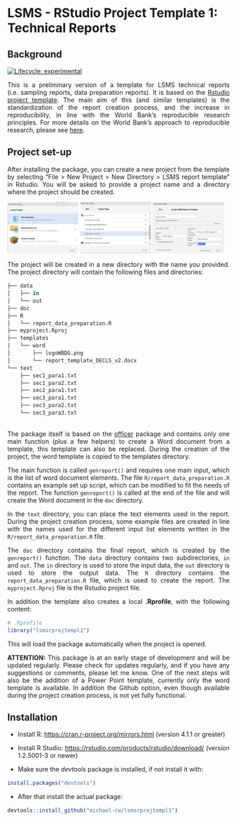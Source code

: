 
<!-- README.md is generated from README.Rmd. Please edit that file -->

# LSMS - RStudio Project Template 1: Technical Reports

## Background

<!-- badges: start -->

[![Lifecycle:
experimental](https://img.shields.io/badge/lifecycle-experimental-orange.svg)](https://lifecycle.r-lib.org/articles/stages.html#experimental)
<!-- badges: end -->

<div align="justify">

This is a preliminary version of a template for LSMS technical reports
(i.e. sampling reports, data preparation reports). It is based on the
[Rstudio project
template](https://rstudio.github.io/rstudio-extensions/rstudio_project_templates.html).
The main aim of this (and similar templates) is the standardization of
the report creation process, and the increase in reproducibility, in
line with the World Bank’s reproducible research principles. For more
details on the World Bank’s approach to reproducible research, please
see [here](https://reproducibility.worldbank.org/index.php/home).

## Project set-up

After installing the package, you can create a new project from the
template by selecting “File \> New Project \> New Directory \> LSMS
report template” in Rstudio. You will be asked to provide a project name
and a directory where the project should be created.

<p float="left">
<img src="./man/img/proj1.png" width="32%" />
<img src="./man/img/proj2.png" width="32%" />
<img src="./man/img/proj3.png" width="32%" />
</p>

The project will be created in a new directory with the name you
provided. The project directory will contain the following files and
directories:

``` r
├── data
│   ├── in
│   └── out
├── doc
├── R
│   └── report_data_preparation.R
├── myproject.Rproj
├── templates
│   └── word
│       ├── logoWBDG.png
│       └── report_template_DECLS_v2.docx
└── text
    ├── sec1_para1.txt
    ├── sec1_para2.txt
    ├── sec2_para1.txt
    ├── sec3_para1.txt
    ├── sec3_para2.txt
    └── sec3_para3.txt
    
```

The package itself is based on the
[officer](https://davidgohel.github.io/officer/) package and contains
only one main function (plus a few helpers) to create a Word document
from a template, this template can also be replaced. During the creation
of the project, the word template is copied to the templates directory.

The main function is called `genreport()` and requires one main input,
which is the list of word document elements. The file
`R/report_data_preparation.R` contains an example set up script, which
can be modified to fit the needs of the report. The function
`genreport()` is called at the end of the file and will create the Word
document in the `doc` directory.

In the `text` directory, you can place the text elements used in the
report. During the project creation process, some example files are
created in line with the names used for the different input list
elements written in the `R/report_data_preparation.R` file.

The `doc` directory contains the final report, which is created by the
`genreport()` function. The `data` directory contains two
subdirectories, `in` and `out`. The `in` directory is used to store the
input data, the `out` directory is used to store the output data. The
`R` directory contains the `report_data_preparation.R` file, which is
used to create the report. The `myproject.Rproj` file is the Rstudio
project file.

In addition the template also creates a local **.Rprofile**, with the
following content:

``` r
# .Rprofile
library("lsmsrprojtempl1")
```

This will load the package automatically when the project is opened.

**ATTENTION:** This package is at an early stage of development and will
be updated regularly. Please check for updates regularly, and if you
have any suggestions or comments, please let me know. One of the next
steps will also be the addition of a Power Point template, currently
only the word template is available. In addition the Github option, even
though available during the project creation process, is not yet fully
functional.

## Installation

- Install R: <https://cran.r-project.org/mirrors.html> (version 4.1.1 or
  greater)

- Install R Studio: <https://rstudio.com/products/rstudio/download/>
  (version 1.2.5001-3 or newer)

- Make sure the *devtools* package is installed, if not install it with:

``` r
install.packages("devtools")
```

- After that install the actual package:

``` r
devtools::install_github("michael-cw/lsmsrprojtempl1")
```

</div>
